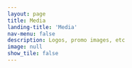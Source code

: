 ```yaml
---
layout: page
title: Media
landing-title: 'Media'
nav-menu: false
description: Logos, promo images, etc
image: null
show_tile: false
---
```

